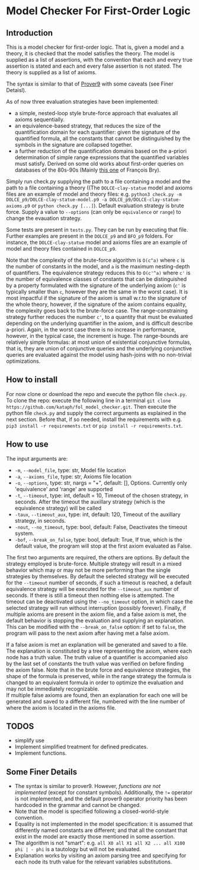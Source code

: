 # Model Checker For First-Order Logic
## Introduction
This is a model checker for first-order logic. That is, given a model and a theory, it is checked that the model satisfies the theory. 
The model is supplied as a list of assertions, with the convention that each and every true assertion is stated and each and every false assertion is not stated. 
The theory is supplied as a list of axioms. 

The syntax is similar to that of [Prover9](https://www.cs.unm.edu/~mccune/mace4/) with some caveats (see Finer Detaisl).

As of now three evaluation strategies have been implemented: 
- a simple, nested-loop style brute-force approach that evaluates all axioms sequentially.
- an equivalence-based strategy, that reduces the size of the quantification domain for each quantifier: given the signature of the quantified formula, all the constants that cannot be distinguished by the symbols in the signature are collapsed together. 
- a further reduction of the quantification domains based on the a-priori determination of simple range expressions that the quantified variables must satisfy. Derived on some old works about first-order queries on databases of the 80s-90s (Mainly [this one](https://link.springer.com/chapter/10.1007/3-540-51251-9_8) of François Bry). 

Simply run check.py supplying the path to a file containing a model and the path to a file containing a theory ((The `DOLCE-clay-statue` model and axioms files are an example of model and theory files: e.g. `python3 check.py -m DOLCE_p9/DOLCE-clay-statue-model.p9 -a DOLCE_p9/DOLCE-clay-statue-axioms.p9` or `python check.py [...]`). 
Default evaluation strategy is brute force. Supply a value to `--options` (can only be `equivalence` or `range`) to change the evauation strategy. 

Some tests are present in `tests.py`. They can be run by executing that file. 
Further examples are present in the `DOLCE_p9` and `BFO_p9` folders. For instance, the `DOLCE-clay-statue` model and axioms files are an example of model and theory files contained in `DOLCE_p9`. 

Note that the complexity of the brute-force algorithm is `O(c^a)` where `c` is the number of constants in the model, and `a` is the maximum nesting-depth of quantifiers. 
The equivalence strategy reduces this to `O(c'^a)` where `c'` is the number of equivalence classes of constants that can be distinguished by a property formulated with the signature of the underlying axiom (`c'` is typically smaller than `c`, however they are the same in the worst case). It is most impactful if the signature of the axiom is small w.r.to the signature of the whole theory, however, if the signature of the axiom contains equality, the complexity goes back to the brute-force case. 
The range-constraining strategy further reduces the number `c'`, to a quantity that must be evaluated depending on the underlying quantifier in the axiom, and is difficult describe a-priori. Again, in the worst case there is no increase in performance, however, in the typical case, the increment is huge. The range-bounds are relatively simple formulas: at most union of existential conjunctive formulas, that is, they are union of conjunctive queries and the underlying conjunctive queries are evaluated against the model using hash-joins with no non-trivial optimizations. 

## How to install
For now clone or download the repo and execute the python file `check.py`. 
To clone the repo: execute the following line in a terminal `git clone https://github.com/kataph/fol_model_checker.git`.
Then execute the python file `check.py` and supply the correct arguments as explained in the next section. 
Before that, if so needed, install the requirements with e.g. `pip3 install -r requirements.txt` or `pip install -r requirements.txt`. 

## How to use
The input arguments are:
- `-m`, `--model_file`, type: str, Model file location
- `-a`, `--axioms_file`, type: str, Axioms file location
- `-o`, `--options`, type: str, nargs = "+", default: [], Options. Currently only 'equivalence' and 'range' are supported
- `-t`, `--timeout`, type: int, default = 10, Timeout of the chosen strategy, in seconds. After the timeout the auxillary strategy (which is the equivalence strategy) will be called
- `-taux`, `--timeout_aux`, type: int, default: 120, Timeout of the auxillary strategy, in seconds.
- `-nout`, `--no_timeout`, type: bool, default: False, Deactivates the timeout system.
- `-bof`, `--break_on_false`, type: bool, default: True, If true, which is the default value, the program will stop at the first axiom evaluated as False.

The first two arguments are required, the others are options. By default the strategy employed is brute-force. Multiple strategy will result in a mixed behavior which may or may not be more performing than the single strategies by themselves. By default the selected strategy will be executed for the `--timeout` number of seconds, if such a timeout is reached, a default equivalence strategy will be executed for the `--timeout_aux` number of seconds. If there is still a timeout then nothing else is attempted. 
The timeout can be deactivated using the `--no_timeout` option, in which case the selected strategy will run without interruption (possibly forever).
Finally, if multiple axioms are present in the axiom file, and a false axiom is met, the default behavior is stopping the evaluation and supplying an explanation. This can be modified with the `--break_on_false` option: if set to `false`, the program will pass to the next axiom after having met a false axiom.

If a false axiom is met an explanation will be generated and saved to a file. The explanation is constituted by a tree representing the axiom, where each node has a truth value. The truth value of a quantifier is accompanied also by the last set of constants the truth value was verified on before finding the axiom false. 
Note that in the brute force and equivalence strategies, the shape of the formula is preserved, while in the range strategy the formula is changed to an equivalent formula in order to optimize the evaluation and may not be immediately recognizable.  
If multiple false axioms are found, then an explanation for each one will be generated and saved to a different file, numbered with the line number of where the axiom is located in the axioms file. 

## TODOS
- simplify use
- Implement simplified treatment for defined predicates.
- Implement functions.

## Some Finer Details
- The syntax is similar to prover9. However, *functions are not implemented* (except for constant symbols). Additionally, the `!=` operator is not implemented, and the default prover9 operator priority has been hardcoded in the grammar and cannot be changed. 
- Note that the model is specified following a closed-world-style convention. 
- Equality is not implemented in the model specification: it is assumed that differently named constants are different; and that all the constant that exist in the model are exactly those mentioned in some assertion.  
- The algorithm is not "smart": e.g. `all X0 all X1 all X2 ... all X100 phi | - phi` is a tautology but will not be evaluated.
- Explanation works by visiting an axiom parsing tree and specifying for each node its truth value for the relevant variables substitutions. 
